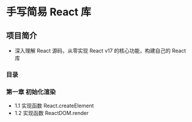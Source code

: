 # 手写简易 React 库

## 项目简介

- 深入理解 React 源码，从零实现 React v17 的核心功能，构建自己的 React 库

### 目录

### 第一章 初始化渲染

- 1.1 实现函数 React.createElement
- 1.2 实现函数 ReactDOM.render
